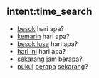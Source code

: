 ## intent:time_search
- [besok](tomorrow) hari apa?
- [kemarin](yesterday) hari apa?
- [besok lusa](tomorrow) hari apa?
- [hari ini](today) hari apa?
- [sekarang](today) [jam](time) [berapa](question)?
- [pukul](time) [berapa](question) [sekarang](today)?